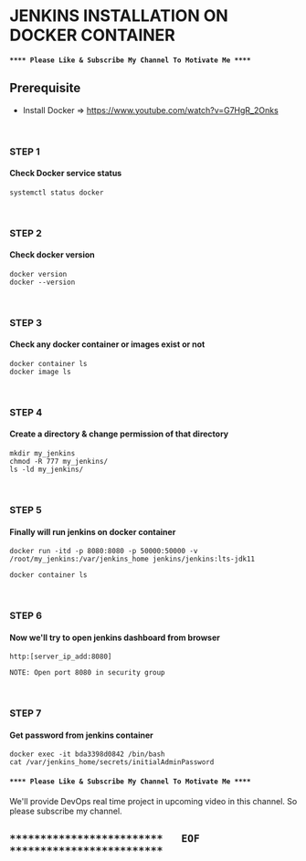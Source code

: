 # JENKINS INSTALLATION ON DOCKER CONTAINER


#### `**** Please Like & Subscribe My Channel To Motivate Me ****`

## Prerequisite
- Install Docker => https://www.youtube.com/watch?v=G7HgR_2Onks

<br/>

### STEP 1
####  Check Docker service status
```
systemctl status docker
```

<br/>

### STEP 2
#### Check docker version

```
docker version
docker --version
```

<br/>

### STEP 3
#### Check any docker container or images exist or not
```
docker container ls
docker image ls
```

<br/>

### STEP 4
#### Create a directory & change permission of that directory
```
mkdir my_jenkins
chmod -R 777 my_jenkins/
ls -ld my_jenkins/
```

<br/>

### STEP 5
#### Finally will run jenkins on docker container
```
docker run -itd -p 8080:8080 -p 50000:50000 -v /root/my_jenkins:/var/jenkins_home jenkins/jenkins:lts-jdk11

docker container ls
```

<br/>

### STEP 6
#### Now we'll try to open jenkins dashboard from browser
```
http:[server_ip_add:8080]

NOTE: Open port 8080 in security group 
```

<br/>

### STEP 7
#### Get password from jenkins container 
```
docker exec -it bda3398d0842 /bin/bash
cat /var/jenkins_home/secrets/initialAdminPassword
```


#### `**** Please Like & Subscribe My Channel To Motivate Me ****`


We'll provide DevOps real time project in upcoming video in this channel. So please subscribe my channel.

## `*************************   EOF   *************************`

